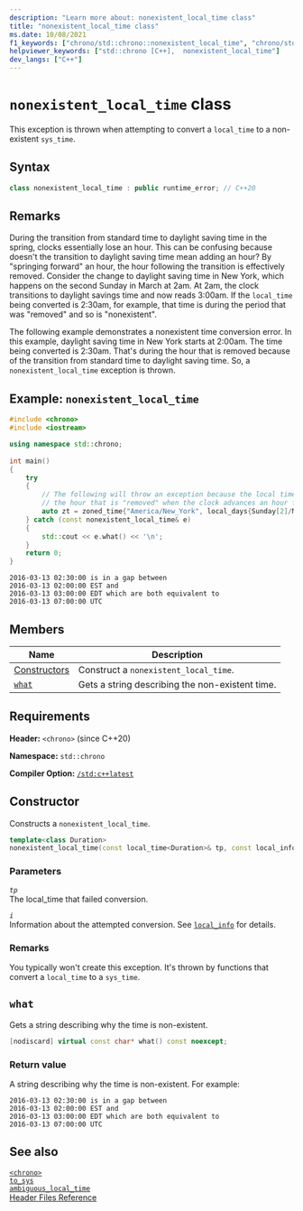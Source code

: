 ```yaml
---
description: "Learn more about: nonexistent_local_time class"
title: "nonexistent_local_time class"
ms.date: 10/08/2021
f1_keywords: ["chrono/std::chrono::nonexistent_local_time", "chrono/std::chrono::nonexistent_local_time::what"]
helpviewer_keywords: ["std::chrono [C++],  nonexistent_local_time"]
dev_langs: ["C++"]
---
```


# `nonexistent_local_time` class

This exception is thrown when attempting to convert a `local_time` to a non-existent `sys_time`.

## Syntax

```cpp
class nonexistent_local_time : public runtime_error; // C++20
```

## Remarks

During the transition from standard time to daylight saving time in the spring, clocks essentially lose an hour. This can be confusing because doesn't the transition to daylight saving time mean adding an hour? By "springing forward" an hour, the hour following the transition is effectively removed. Consider the change to daylight saving time in New York, which happens on the second Sunday in March at 2am. At 2am, the clock transitions to daylight savings time and now reads 3:00am. If the `local_time` being converted is 2:30am, for example, that time is during the period that was "removed" and so is "nonexistent".

The following example demonstrates a nonexistent time conversion error. In this example, daylight saving time in New York starts at 2:00am. The time being converted is 2:30am. That's during the hour that is removed because of the transition from standard time to daylight saving time. So, a `nonexistent_local_time` exception is thrown.

## Example: `nonexistent_local_time`

```cpp
#include <chrono>
#include <iostream>

using namespace std::chrono;
    
int main()
{
    try
    {
        // The following will throw an exception because the local time being converted is during
        // the hour that is "removed" when the clock advances an hour for daylight saving time.
        auto zt = zoned_time{"America/New_York", local_days{Sunday[2]/March/2016} + 2h + 30min};
    } catch (const nonexistent_local_time& e)
    {
        std::cout << e.what() << '\n';
    }
    return 0;
}
```

```output
2016-03-13 02:30:00 is in a gap between
2016-03-13 02:00:00 EST and
2016-03-13 03:00:00 EDT which are both equivalent to
2016-03-13 07:00:00 UTC
```

## Members

|Name|Description|
|----------|-----------------|
| [Constructors](#ctor) | Construct a `nonexistent_local_time`. |
| [`what`](#what) | Gets a string describing the non-existent time. |

## Requirements

**Header:** `<chrono>` (since C++20)

**Namespace:** `std::chrono`

**Compiler Option:** [`/std:c++latest`](../build/reference/std-specify-language-standard-version.md)

## <a name="ctor"></a> Constructor

Constructs a `nonexistent_local_time`.

```cpp
template<class Duration>
nonexistent_local_time(const local_time<Duration>& tp, const local_info& i);
```

### Parameters

*`tp`*\
The local_time that failed conversion.

*`i`*\
Information about the attempted conversion. See [`local_info`](local-info-struct.md) for details.

### Remarks

You typically won't create this exception. It's thrown by functions that convert a `local_time` to a `sys_time`.

## <a name="what"></a> `what`

Gets a string describing why the time is non-existent.

```cpp
[nodiscard] virtual const char* what() const noexcept;
```

### Return value

A string describing why the time is non-existent. For example:

```output
2016-03-13 02:30:00 is in a gap between
2016-03-13 02:00:00 EST and
2016-03-13 03:00:00 EDT which are both equivalent to
2016-03-13 07:00:00 UTC
```

## See also

[`<chrono>`](../standard-library/chrono.md)\
[`to_sys`](month-day-class.md)\
[`ambiguous_local_time`](ambiguous-local-time.md)\
[Header Files Reference](../standard-library/cpp-standard-library-header-files.md)